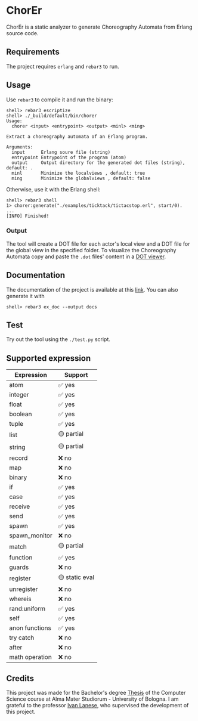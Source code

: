 # ChorEr

ChorEr is a static analyzer to generate Choreography Automata from Erlang source code.

## Requirements

The project requires `erlang` and `rebar3` to run.

## Usage

Use `rebar3` to compile it and run the binary:

```
shell> rebar3 escriptize
shell> ./_build/default/bin/chorer
Usage:
  chorer <input> <entrypoint> <output> <minl> <ming>

Extract a choreography automata of an Erlang program.

Arguments:
  input      Erlang soure file (string)
  entrypoint Entrypoint of the program (atom)
  output     Output directory for the generated dot files (string), default: .
  minl       Minimize the localviews , default: true
  ming       Minimize the globalviews , default: false
```

Otherwise, use it with the Erlang shell:

```
shell> rebar3 shell
1> chorer:generate("./examples/ticktack/tictacstop.erl", start/0).
...
[INFO] Finished!
```

### Output

The tool will create a DOT file for each actor's local view and a DOT file for the global view in the specified folder. To visualize the Choreography Automata copy and paste the `.dot` files' content in a [DOT viewer](https://dreampuf.github.io/GraphvizOnline).

## Documentation

The documentation of the project is available at this [link](https://gabrielegenovese.github.io/chorer/). You can also generate it with

```
shell> rebar3 ex_doc --output docs
```

## Test

Try out the tool using the `./test.py` script.

## Supported expression

| Expression     | Support        |
| -------------- | -------------- |
| atom           | ✅ yes         |
| integer        | ✅ yes         |
| float          | ✅ yes         |
| boolean        | ✅ yes         |
| tuple          | ✅ yes         |
| list           | 🟡 partial     |
| string         | 🟡 partial     |
| record         | ❌ no          |
| map            | ❌ no          |
| binary         | ❌ no          |
| if             | ✅ yes         |
| case           | ✅ yes         |
| receive        | ✅ yes         |
| send           | ✅ yes         |
| spawn          | ✅ yes         |
| spawn_monitor  | ❌ no          |
| match          | 🟡 partial     |
| function       | ✅ yes         |
| guards         | ❌ no          |
| register       | 🟡 static eval |
| unregister     | ❌ no          |
| whereis        | ❌ no          |
| rand:uniform   | ✅ yes         |
| self           | ✅ yes         |
| anon functions | ✅ yes         |
| try catch      | ❌ no          |
| after          | ❌ no          |
| math operation | ❌ no          |

## Credits

This project was made for the Bachelor's degree [Thesis](https://gabrielegenovese.github.io/chorer/assets/thesis.pdf) of the Computer Science course at Alma Mater Studiorum - University of Bologna. I am grateful to the professor [Ivan Lanese](http://www.cs.unibo.it/~lanese/), who supervised the development of this project.
